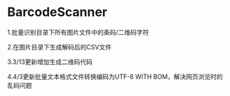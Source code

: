 # BarcodeScanner  

1.批量识别目录下所有图片文件中的条码/二维码字符  

2.在图片目录下生成解码后的CSV文件  

3.3/13更新增加生成二维码代码  

4.4/3更新批量文本格式文件转换编码为UTF-8 WITH BOM，解决网页浏览时的乱码问题
